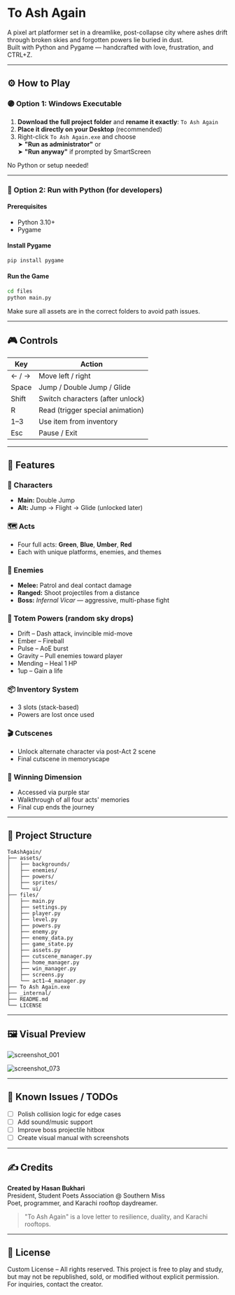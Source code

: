 # To Ash Again

A pixel art platformer set in a dreamlike, post-collapse city where ashes drift through broken skies and forgotten powers lie buried in dust.  
Built with Python and Pygame — handcrafted with love, frustration, and CTRL+Z.

---

## ⚙️ How to Play

### 🟣 Option 1: Windows Executable

1. **Download the full project folder** and **rename it exactly**: `To Ash Again`
2. **Place it directly on your Desktop** (recommended)
3. Right-click `To Ash Again.exe` and choose  
   ➤ **"Run as administrator"** or  
   ➤ **"Run anyway"** if prompted by SmartScreen

No Python or setup needed!

---

### 🐍 Option 2: Run with Python (for developers)

#### Prerequisites
* Python 3.10+
* Pygame

#### Install Pygame
```bash
pip install pygame
```

#### Run the Game
```bash
cd files
python main.py
```

Make sure all assets are in the correct folders to avoid path issues.

---

## 🎮 Controls

| Key   | Action                           |
|-------|----------------------------------|
| ← / → | Move left / right                |
| Space | Jump / Double Jump / Glide       |
| Shift | Switch characters (after unlock) |
| R     | Read (trigger special animation) |
| 1–3   | Use item from inventory          |
| Esc   | Pause / Exit                     |

---

## 🌟 Features

### 🧍 Characters
* **Main:** Double Jump
* **Alt:** Jump → Flight → Glide (unlocked later)

### 🗺️ Acts
* Four full acts: **Green**, **Blue**, **Umber**, **Red**
* Each with unique platforms, enemies, and themes

### 👾 Enemies
* **Melee:** Patrol and deal contact damage
* **Ranged:** Shoot projectiles from a distance
* **Boss:** *Infernal Vicar* — aggressive, multi-phase fight

### 🧿 Totem Powers (random sky drops)
* Drift – Dash attack, invincible mid-move
* Ember – Fireball
* Pulse – AoE burst
* Gravity – Pull enemies toward player
* Mending – Heal 1 HP
* 1up – Gain a life

### 📦 Inventory System
* 3 slots (stack-based)
* Powers are lost once used

### 🎬 Cutscenes
* Unlock alternate character via post-Act 2 scene
* Final cutscene in memoryscape

### 🌌 Winning Dimension
* Accessed via purple star
* Walkthrough of all four acts' memories
* Final cup ends the journey

---

## 📁 Project Structure

```plaintext
ToAshAgain/
├── assets/
│   ├── backgrounds/
│   ├── enemies/
│   ├── powers/
│   ├── sprites/
│   └── ui/
├── files/
│   ├── main.py
│   ├── settings.py
│   ├── player.py
│   ├── level.py
│   ├── powers.py
│   ├── enemy.py
│   ├── enemy_data.py
│   ├── game_state.py
│   ├── assets.py
│   ├── cutscene_manager.py
│   ├── home_manager.py
│   ├── win_manager.py
│   ├── screens.py
│   └── act1–4_manager.py
├── To Ash Again.exe
├── _internal/
├── README.md
└── LICENSE
```


---

## 🖼️ Visual Preview

![screenshot_001](https://github.com/user-attachments/assets/1d36d73e-4c50-4dc4-a389-707f86b870ad)

![screenshot_073](https://github.com/user-attachments/assets/2b490a07-ce7a-44a2-849b-51ac029501f9)

---

## 🔧 Known Issues / TODOs

* [ ] Polish collision logic for edge cases
* [ ] Add sound/music support
* [ ] Improve boss projectile hitbox
* [ ] Create visual manual with screenshots

---

## ✍️ Credits

**Created by Hasan Bukhari**  
President, Student Poets Association @ Southern Miss  
Poet, programmer, and Karachi rooftop daydreamer.

> "To Ash Again" is a love letter to resilience, duality, and Karachi rooftops.

---

## 📝 License

Custom License – All rights reserved.
This project is free to play and study, but may not be republished, sold, or modified without explicit permission.
For inquiries, contact the creator.
